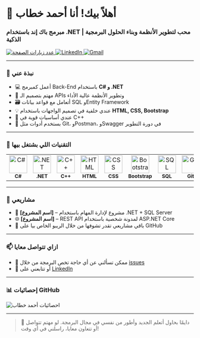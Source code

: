 <h1 align="left" id="ahmedkhattab-title">👋 أهلاً بيك! أنا أحمد خطاب</h1>
<h3 align="left">مبرمج باك إند باستخدام .NET | محب لتطوير الأنظمة وبناء الحلول البرمجية الذكية</h3>

<p align="left">
  <a href="https://github.com/ahmedkhattab-dev">
    <img src="https://komarev.com/ghpvc/?username=ahmedkhattab-dev" alt="عدد زيارات الصفحة" />
  </a>
  <a href="https://www.linkedin.com/in/ahmedkhattab-dev">
    <img alt="LinkedIn" src="https://img.shields.io/badge/LinkedIn-0077B5?style=flat&logo=linkedin&logoColor=white">
  </a>
  <a href="mailto:your.email@example.com">
    <img alt="Gmail" src="https://img.shields.io/badge/Gmail-D14836?style=flat&logo=gmail&logoColor=white">
  </a>
</p>

---

### 💼 نبذة عني

- 💻 أعمل كمبرمج Back-End باستخدام **C# و .NET**
- 🧠 مهتم بتصميم الـ APIs وتطوير الأنظمة عالية الأداء
- 🗃️ أتعامل مع قواعد بيانات SQL وEntity Framework
- 💡 عندي خلفية في تصميم الواجهات باستخدام **HTML, CSS, Bootstrap**
- 💾 عندي أساسيات قوية في C++
- 🔄 بستخدم أدوات مثل Git، وPostman، وSwagger في دورة التطوير

---

### 🚀 التقنيات اللي بشتغل بيها

<table>
  <tr>
    <td align="center" width="96">
      <img src="https://cdn.jsdelivr.net/gh/devicons/devicon/icons/csharp/csharp-original.svg" width="48" height="48" alt="C#" />
      <br><sub><b>C#</b></sub>
    </td>
    <td align="center" width="96">
      <img src="https://cdn.jsdelivr.net/gh/devicons/devicon/icons/dot-net/dot-net-original.svg" width="48" height="48" alt=".NET" />
      <br><sub><b>.NET</b></sub>
    </td>
    <td align="center" width="96">
      <img src="https://cdn.jsdelivr.net/gh/devicons/devicon/icons/cplusplus/cplusplus-original.svg" width="48" height="48" alt="C++" />
      <br><sub><b>C++</b></sub>
    </td>
    <td align="center" width="96">
      <img src="https://cdn.jsdelivr.net/gh/devicons/devicon/icons/html5/html5-original.svg" width="48" height="48" alt="HTML" />
      <br><sub><b>HTML</b></sub>
    </td>
    <td align="center" width="96">
      <img src="https://cdn.jsdelivr.net/gh/devicons/devicon/icons/css3/css3-original.svg" width="48" height="48" alt="CSS" />
      <br><sub><b>CSS</b></sub>
    </td>
    <td align="center" width="96">
      <img src="https://cdn.jsdelivr.net/gh/devicons/devicon/icons/bootstrap/bootstrap-original.svg" width="48" height="48" alt="Bootstrap" />
      <br><sub><b>Bootstrap</b></sub>
    </td>
    <td align="center" width="96">
      <img src="https://cdn.jsdelivr.net/gh/devicons/devicon/icons/sqlite/sqlite-original.svg" width="48" height="48" alt="SQL" />
      <br><sub><b>SQL</b></sub>
    </td>
    <td align="center" width="96">
      <img src="https://cdn.jsdelivr.net/gh/devicons/devicon/icons/git/git-original.svg" width="48" height="48" alt="Git" />
      <br><sub><b>Git</b></sub>
    </td>
  </tr>
</table>

---

### 📌 مشاريعي

- 🔧 **[اسم المشروع]** – مشروع لإدارة المهام باستخدام .NET + SQL Server  
- 🌐 **[اسم المشروع]** – REST API لمدونة شخصية باستخدام ASP.NET Core  
- 📁 باقي مشاريعي تقدر تشوفها من خلال الريبو الخاص بيا على GitHub

---

### 📫 ازاي تتواصل معايا

- 💬 ممكن تسألني عن أي حاجة تخص البرمجة من خلال [issues](https://github.com/ahmedkhattab-dev/ahmedkhattab-dev/issues)
- 🤝 أو تتابعني على [LinkedIn](https://www.linkedin.com/in/ahmedkhattab-dev)

---

### 📊 إحصائيات GitHub

<p align="left">
  <img src="https://github-readme-stats.vercel.app/api?username=ahmedkhattab-dev&show_icons=true&theme=dark" alt="احصائيات أحمد خطاب" />
</p>

---

> 👀 دايمًا بحاول أتعلم الجديد وأطور من نفسي في مجال البرمجة. لو مهتم تتواصل أو تتعاون معايا، راسلني في أي وقت!
